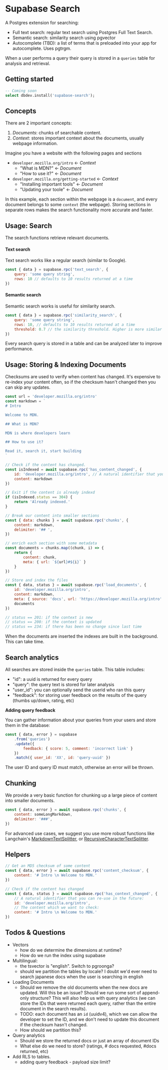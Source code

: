 # Supabase Search

A Postgres extension for searching:

- Full text search: regular text search using Postgres Full Text Search.
- Semantic search: similarity search using pgvector
- Autocomplete (TBD): a list of terms that is preloaded into your app for autocomplete. Uses pgtrgm.

When a user performs a query their query is stored in a `queries` table for analysis and retrieval.

## Getting started

```sql
-- Coming soon
select dbdev.install('supabase-search');
```

## Concepts

There are 2 important concepts: 

1. *Documents*: chunks of searchable content.
2. *Context*: stores important context about the documents, usually webpage information. 

Imagine you have a website with the following pages and sections

- `developer.mozilla.org/intro` <- *Context*
  - "What is MDN?" <- *Document*
  - "How to use it?" <- *Document*
- `developer.mozilla.org/getting-started` <- *Context*
  - "Installing important tools" <- *Document*
  - "Updating your toole" <- *Document*


In this example, each section within the webpage is a `document`, and every document belongs to some `context` (the webpage). Storing sections in separate rows makes the search functionality more accurate and faster.
## Usage: Search 

The search functions retrieve relevant documents.

#### **Text search**

Text search works like a regular search (similar to Google). 

```js
const { data } = supabase.rpc('text_search', {
    query: 'some query string',
    rows: 10 // defaults to 10 results returned at a time
})
```

#### **Semantic search**

Semantic search works is useful for similarity search.

```js
const { data } = supabase.rpc('similarity_search', {
    query: 'some query string',
    rows: 10, // defaults to 10 results returned at a time
    threshold: 0.7 // the similarity threshold. Higher is more similar
})
```

Every search query is stored in a table and can be analyzed later to improve performance.

## Usage: Storing & Indexing Documents

Checksums are used to verify when content has changed. It's expensive to re-index your content often, so if the checksum hasn't changed then you can skip any updates.

```js
const url = 'developer.mozilla.org/intro'
const markdown = `
# Intro 

Welcome to MDN.

## What is MDN?

MDN is where developers learn

## How to use it? 

Read it, search it, start building
`

// Check if the content has changed.
const isIndexed = await supabase.rpc('has_content_changed', {
    id: 'developer.mozilla.org/intro', // A natural identifier that you can re-use in the future.
    content: markdown
})

// Exit if the content is already indexd
if (isIndexed.status == 304) {
    return 'Already indexed.'
}

// Break our content into smaller sections
const { data: chunks } = await supabase.rpc('chunks', {
    content: markdown,
    delimiter: '## ',
})

// enrich each section with some metadata
const documents = chunks.map((chunk, i) => {
    return {
        content: chunk,
        meta: { url: `${url}#${i}` } 
    }
})

// Store and index the files
const { data, status } = await supabase.rpc('load_documents', {
    id: 'developer.mozilla.org/intro', 
    content: markdown,
    meta: { source: 'docs', url: 'https://developer.mozilla.org/intro' },
    documents
})

// status == 201: if the context is new
// status == 200: if the context is updated
// status == 234: if there has been no change since last time
```


When the documents are inserted the indexes are built in the background. This can take time.

## Search analytics

All searches are stored inside the `queries` table. This table includes:


- "id": a uuid is returned for every query
- "query": the query text is stored for later analysis
- "user_id": you can optionally send the userid who ran this query
- "feedback": for storing user feedback on the results of the query (thumbs up/down, rating, etc)

**Adding query feedback**

You can gather information about your queries from your users and store them in the database:

```js
const { data, error } = supabase
    .from('queries')
    .update({
        feedback: { score: 5, comment: 'incorrect link' }
    })
    .match({ user_id: 'XX', id: 'query-uuid' })
```

The user ID and query ID must match, otherwise an error will be thrown.

## Chunking


We provide a very basic function for chunking up a large piece of content into smaller documents. 

```js
const { data, error } = await supabase.rpc('chunks', {
    content: someLongMarkdown,
    delimiter: '###',
})
```

For advanced use cases, we suggest you use more robust functions like Langchain's [MarkdownTextSplitter](https://js.langchain.com/docs/modules/indexes/text_splitters/examples/markdown), or [RecursiveCharacterTextSplitter](https://js.langchain.com/docs/modules/indexes/text_splitters/examples/recursive_character).



## Helpers

```js
// Get an MD5 checksum of some content
const { data, error } = await supabase.rpc('content_checksum', {
    content: '# Intro \n Welcome to MDN.'
})

// Check if the content has changed
const { data, status } = await supabase.rpc('has_context_changed', {
    // A natural identifier that you can re-use in the future:
    id: 'developer.mozilla.org/intro', 
    // The content which we want to check:
    content: '# Intro \n Welcome to MDN.'
})
```


## Todos & Questions

- Vectors
  - how do we determine the dimensions at runtime?
  - How do we run the index using supabase
- Multilingual: 
  - the tsvector is "english". Switch to pgroonga?
  - should we partition the tables by locale? I doubt we'd ever need to search japanese docs when the user is searching in english
- Loading Documents
  - Should we remove the old documents when the new docs are updated. Will this be an issue? Should we run some sort of append-only structure? This will also help us with query analytics (we can store the IDs that were returned each query, rather than the entire document in the search results).
  - TODO: each document has an `id` (uuidv4), which we can allow the developer to set the ID, and we don't need to update this document if the checksum hasn't changed.
  - How should we partition this?
- Query analytics
  - Should we store the returned docs or just an array of document IDs
  - What else do we need to store? (ratings, # docs requested, #docs returned, etc)
- Add RLS to tables.
  - adding query feedback - payload size limit?